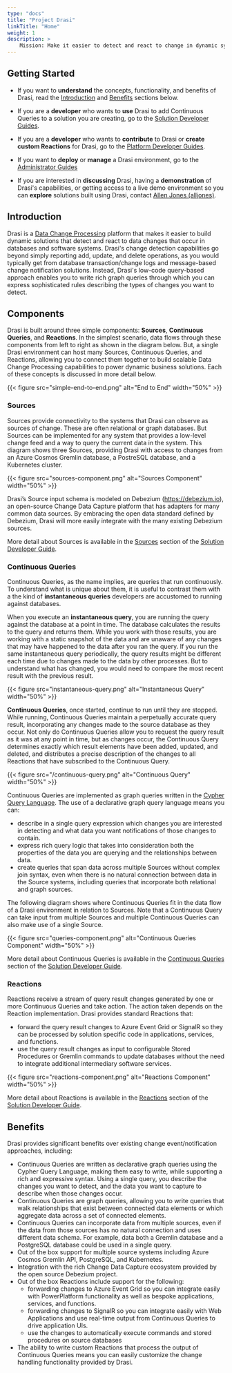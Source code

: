 ```yaml
---
type: "docs"
title: "Project Drasi"
linkTitle: "Home"
weight: 1
description: >
    Mission: Make it easier to detect and react to change in dynamic systems
---
```


## Getting Started
- If you want to **understand** the concepts, functionality, and benefits of Drasi, read the [Introduction](#introduction) and [Benefits](#benefits) sections below.

- If you are a **developer** who wants to **use** Drasi to add Continuous Queries to a solution you are creating, go to the [Solution Developer Guides](/solution-developer).

- If you are a **developer** who wants to **contribute** to Drasi or **create custom Reactions** for Drasi, go to the [Platform Developer Guides](/platform-developer).

- If you want to **deploy** or **manage** a Drasi environment, go to the [Administrator Guides](/administrator)

- If you are interested in **discussing** Drasi, having a **demonstration** of Drasi's capabilities, or getting access to a live demo environment so you can **explore** solutions built using Drasi, contact [Allen Jones (alljones)](mailto:alljones@microsoft.com).

## Introduction
Drasi is a [Data Change Processing](/reference/glossary/#data-change-processing) platform that makes it easier to build dynamic solutions that detect and react to data changes that occur in databases and software systems. Drasi's change detection capabilities go beyond simply reporting add, update, and delete operations, as you would typically get from database transaction/change logs and message-based change notification solutions. Instead, Drasi's low-code query-based approach enables you to write rich graph queries through which you can express sophisticated rules describing the types of changes you want to detect. 

## Components
Drasi is built around three simple components: **Sources**, **Continuous Queries**, and **Reactions**. In the simplest scenario, data flows through these components from left to right as shown in the diagram below. But, a single Drasi environment can host many Sources, Continuous Queries, and Reactions, allowing you to connect them together to build scalable Data Change Processing capabilities to power dynamic business solutions. Each of these concepts is discussed in more detail below.

{{< figure src="simple-end-to-end.png" alt="End to End" width="50%" >}}

### Sources
Sources provide connectivity to the systems that Drasi can observe as sources of change. These are often relational or graph databases. But Sources can be implemented for any system that provides a low-level change feed and a way to query the current data in the system. This diagram shows three Sources, providing Drasi with access to changes from an Azure Cosmos Gremlin database, a PostreSQL database, and a Kubernetes cluster.

{{< figure src="sources-component.png" alt="Sources Component" width="50%" >}}

Drasi’s Source input schema is modeled on Debezium (https://debezium.io), an open-source Change Data Capture platform that has adapters for many common data sources. By embracing the open data standard defined by Debezium, Drasi will more easily integrate with the many existing Debezium sources. 

More detail about Sources is available in the [Sources](/solution-developer/components/sources) section of the [Solution Developer Guide](/solution-developer). 

### Continuous Queries

Continuous Queries, as the name implies, are queries that run continuously. To understand what is unique about them, it is useful to contrast them with a the kind of **instantaneous queries** developers are accustomed to running against databases. 

When you execute an **instantaneous query**, you are running the query against the database at a point in time. The database calculates the results to the query and returns them. While you work with those results, you are working with a static snapshot of the data and are unaware of any changes that may have happened to the data after you ran the query. If you run the same instantaneous query periodically, the query results might be different each time due to changes made to the data by other processes. But to understand what has changed, you would need to compare the most recent result with the previous result.

{{< figure src="instantaneous-query.png" alt="Instantaneous Query" width="50%" >}}

**Continuous Queries**, once started, continue to run until they are stopped. While running, Continuous Queries maintain a perpetually accurate query result, incorporating any changes made to the source database as they occur. Not only do Continuous Queries allow you to request the query result as it was at any point in time, but as changes occur, the Continuous Query determines exactly which result elements have been added, updated, and deleted, and distributes a precise description of the changes to all Reactions that have subscribed to the Continuous Query. 

{{< figure src="/continuous-query.png" alt="Continuous Query" width="50%" >}}

Continuous Queries are implemented as graph queries written in the [Cypher Query Language](https://neo4j.com/developer/cypher/). The use of a declarative graph query language means you can:
- describe in a single query expression which changes you are interested in detecting and what data you want notifications of those changes to contain.
- express rich query logic that takes into consideration both the properties of the data you are querying and the relationships between data. 
- create queries that span data across multiple Sources without complex join syntax, even when there is no natural connection between data in the Source systems, including queries that incorporate both relational and graph sources.

The following diagram shows where Continuous Queries fit in the data flow of a Drasi environment in relation to Sources. Note that a Continuous Query can take input from multiple Sources and multiple Continuous Queries can also make use of a single Source.

{{< figure src="queries-component.png" alt="Continuous Queries Component" width="50%" >}}

More detail about Continuous Queries is available in the [Continuous Queries](/solution-developer/components/continuous-queries) section of the [Solution Developer Guide](/solution-developer). 

### Reactions
Reactions receive a stream of query result changes generated by one or more Continuous Queries and take action. The action taken depends on the Reaction implementation.  Drasi provides standard Reactions that:
- forward the query result changes to Azure Event Grid or SignalR so they can be processed by solution specific code in applications, services, and functions.
- use the query result changes as input to configurable Stored Procedures or Gremlin commands to update databases without the need to integrate additional intermediary software services.

{{< figure src="reactions-component.png" alt="Reactions Component" width="50%" >}}

More detail about Reactions is available in the [Reactions](/solution-developer/components/reactions) section of the [Solution Developer Guide](/solution-developer). 

## Benefits
Drasi provides significant benefits over existing change event/notification approaches, including:
- Continuous Queries are written as declarative graph queries using the Cypher Query Language, making them easy to write, while supporting a rich and expressive syntax. Using a single query, you describe the changes you want to detect, and the data you want to capture to describe when those changes occur.
- Continuous Queries are graph queries, allowing you to write queries that walk relationships that exist between connected data elements or which aggregate data across a set of connected elements. 
- Continuous Queries can incorporate data from multiple sources, even if the data from those sources has no natural connection and uses different data schema. For example, data both a Gremlin database and a PostgreSQL database could be used in a single query.
- Out of the box support for multiple source systems including Azure Cosmos Gremlin API, PostgreSQL, and Kubernetes. 
- Integration with the rich Change Data Capture ecosystem provided by the open source Debezium project.
- Out of the box Reactions include support for the following:
  - forwarding changes to Azure Event Grid so you can integrate easily with PowerPlatform functionality as well as bespoke applications, services, and functions.
  - forwarding changes to SignalR so you can integrate easily with Web Applications and use real-time output from Continuous Queries to drive application UIs.
  - use the changes to automatically execute commands and stored procedures on source databases
- The ability to write custom Reactions that process the output of Continuous Queries means you can easily customize the change handling functionality provided by Drasi.
